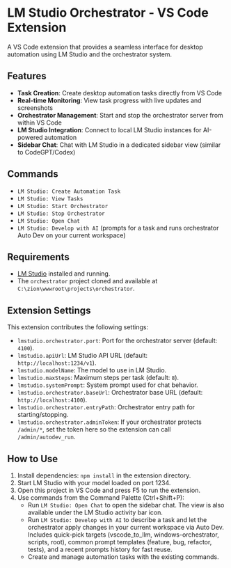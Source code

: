 # LM Studio Orchestrator - VS Code Extension

A VS Code extension that provides a seamless interface for desktop automation using LM Studio and the orchestrator system.

## Features

- **Task Creation**: Create desktop automation tasks directly from VS Code
- **Real-time Monitoring**: View task progress with live updates and screenshots
- **Orchestrator Management**: Start and stop the orchestrator server from within VS Code
- **LM Studio Integration**: Connect to local LM Studio instances for AI-powered automation
- **Sidebar Chat**: Chat with LM Studio in a dedicated sidebar view (similar to CodeGPT/Codex)

## Commands

- `LM Studio: Create Automation Task`
- `LM Studio: View Tasks`
- `LM Studio: Start Orchestrator`
- `LM Studio: Stop Orchestrator`
- `LM Studio: Open Chat`
- `LM Studio: Develop with AI` (prompts for a task and runs orchestrator Auto Dev on your current workspace)

## Requirements

- [LM Studio](https://lmstudio.ai/) installed and running.
- The `orchestrator` project cloned and available at `C:\zion\wwwroot\projects\orchestrator`.

## Extension Settings

This extension contributes the following settings:

* `lmstudio.orchestrator.port`: Port for the orchestrator server (default: `4100`).
* `lmstudio.apiUrl`: LM Studio API URL (default: `http://localhost:1234/v1`).
* `lmstudio.modelName`: The model to use in LM Studio.
* `lmstudio.maxSteps`: Maximum steps per task (default: `8`).
* `lmstudio.systemPrompt`: System prompt used for chat behavior.
* `lmstudio.orchestrator.baseUrl`: Orchestrator base URL (default: `http://localhost:4100`).
* `lmstudio.orchestrator.entryPath`: Orchestrator entry path for starting/stopping.
* `lmstudio.orchestrator.adminToken`: If your orchestrator protects `/admin/*`, set the token here so the extension can call `/admin/autodev_run`.

## How to Use

1.  Install dependencies: `npm install` in the extension directory.
2.  Start LM Studio with your model loaded on port 1234.
3.  Open this project in VS Code and press F5 to run the extension.
4.  Use commands from the Command Palette (Ctrl+Shift+P):
    - Run `LM Studio: Open Chat` to open the sidebar chat. The view is also available under the LM Studio activity bar icon.
    - Run `LM Studio: Develop with AI` to describe a task and let the orchestrator apply changes in your current workspace via Auto Dev. Includes quick-pick targets (vscode_to_llm, windows-orchestrator, scripts, root), common prompt templates (feature, bug, refactor, tests), and a recent prompts history for fast reuse.
    - Create and manage automation tasks with the existing commands.
